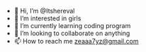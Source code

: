- 👋 Hi, I’m @Itshereval
- 👀 I’m interested in girls
- 🌱 I’m currently learning coding program
- 💞️ I’m looking to collaborate on anything
- 📫 How to reach me zeaaa7yz@gmail.com

<!---
Itshereval/Itshereval is a ✨ special ✨ repository because its `README.md` (this file) appears on your GitHub profile.
You can click the Preview link to take a look at your changes.
--->
